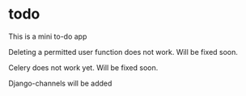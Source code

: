 # todo
This is a mini to-do app

Deleting a permitted user function does not work. Will be fixed soon.

Celery does not work yet. Will be fixed soon.

Django-channels will be added
